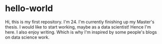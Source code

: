 # hello-world
Hi, this is my first repository.
I'm 24. I'm currently finishing up my Master's thesis. I would like to start working, maybe as a data scientist! Hence I'm here.
I also enjoy writing. Which is why I'm inspired by some people's blogs on data science work.
